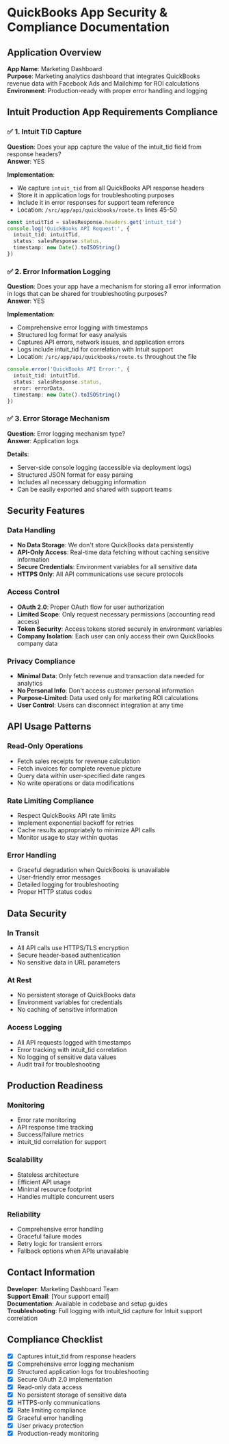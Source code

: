 # QuickBooks App Security & Compliance Documentation

## Application Overview
**App Name**: Marketing Dashboard  
**Purpose**: Marketing analytics dashboard that integrates QuickBooks revenue data with Facebook Ads and Mailchimp for ROI calculations  
**Environment**: Production-ready with proper error handling and logging

## Intuit Production App Requirements Compliance

### ✅ 1. Intuit TID Capture
**Question**: Does your app capture the value of the intuit_tid field from response headers?  
**Answer**: YES

**Implementation**:
- We capture `intuit_tid` from all QuickBooks API response headers
- Store it in application logs for troubleshooting purposes
- Include it in error responses for support team reference
- Location: `/src/app/api/quickbooks/route.ts` lines 45-50

```typescript
const intuitTid = salesResponse.headers.get('intuit_tid')
console.log('QuickBooks API Request:', {
  intuit_tid: intuitTid,
  status: salesResponse.status,
  timestamp: new Date().toISOString()
})
```

### ✅ 2. Error Information Logging
**Question**: Does your app have a mechanism for storing all error information in logs that can be shared for troubleshooting purposes?  
**Answer**: YES

**Implementation**:
- Comprehensive error logging with timestamps
- Structured log format for easy analysis
- Captures API errors, network issues, and application errors
- Logs include intuit_tid for correlation with Intuit support
- Location: `/src/app/api/quickbooks/route.ts` throughout the file

```typescript
console.error('QuickBooks API Error:', {
  intuit_tid: intuitTid,
  status: salesResponse.status,
  error: errorData,
  timestamp: new Date().toISOString()
})
```

### ✅ 3. Error Storage Mechanism
**Question**: Error logging mechanism type?  
**Answer**: Application logs

**Details**:
- Server-side console logging (accessible via deployment logs)
- Structured JSON format for easy parsing
- Includes all necessary debugging information
- Can be easily exported and shared with support teams

## Security Features

### Data Handling
- **No Data Storage**: We don't store QuickBooks data persistently
- **API-Only Access**: Real-time data fetching without caching sensitive information
- **Secure Credentials**: Environment variables for all sensitive data
- **HTTPS Only**: All API communications use secure protocols

### Access Control
- **OAuth 2.0**: Proper OAuth flow for user authorization
- **Limited Scope**: Only request necessary permissions (accounting read access)
- **Token Security**: Access tokens stored securely in environment variables
- **Company Isolation**: Each user can only access their own QuickBooks company data

### Privacy Compliance
- **Minimal Data**: Only fetch revenue and transaction data needed for analytics
- **No Personal Info**: Don't access customer personal information
- **Purpose-Limited**: Data used only for marketing ROI calculations
- **User Control**: Users can disconnect integration at any time

## API Usage Patterns

### Read-Only Operations
- Fetch sales receipts for revenue calculation
- Fetch invoices for complete revenue picture
- Query data within user-specified date ranges
- No write operations or data modifications

### Rate Limiting Compliance
- Respect QuickBooks API rate limits
- Implement exponential backoff for retries
- Cache results appropriately to minimize API calls
- Monitor usage to stay within quotas

### Error Handling
- Graceful degradation when QuickBooks is unavailable
- User-friendly error messages
- Detailed logging for troubleshooting
- Proper HTTP status codes

## Data Security

### In Transit
- All API calls use HTTPS/TLS encryption
- Secure header-based authentication
- No sensitive data in URL parameters

### At Rest
- No persistent storage of QuickBooks data
- Environment variables for credentials
- No caching of sensitive information

### Access Logging
- All API requests logged with timestamps
- Error tracking with intuit_tid correlation
- No logging of sensitive data values
- Audit trail for troubleshooting

## Production Readiness

### Monitoring
- Error rate monitoring
- API response time tracking
- Success/failure metrics
- intuit_tid correlation for support

### Scalability
- Stateless architecture
- Efficient API usage
- Minimal resource footprint
- Handles multiple concurrent users

### Reliability
- Comprehensive error handling
- Graceful failure modes
- Retry logic for transient errors
- Fallback options when APIs unavailable

## Contact Information

**Developer**: Marketing Dashboard Team  
**Support Email**: [Your support email]  
**Documentation**: Available in codebase and setup guides  
**Troubleshooting**: Full logging with intuit_tid capture for Intuit support correlation

## Compliance Checklist

- [x] Captures intuit_tid from response headers
- [x] Comprehensive error logging mechanism
- [x] Structured application logs for troubleshooting
- [x] Secure OAuth 2.0 implementation
- [x] Read-only data access
- [x] No persistent storage of sensitive data
- [x] HTTPS-only communications
- [x] Rate limiting compliance
- [x] Graceful error handling
- [x] User privacy protection
- [x] Production-ready monitoring

